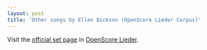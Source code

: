 ```yaml
---
layout: post
title: 'Other songs by Ellen Dickson (OpenScore Lieder Corpus)'
---
```


Visit the [official set page] in [OpenScore Lieder].

[official set page]: https://musescore.com/openscore-lieder-corpus/sets/5107056
[OpenScore Lieder]: https://musescore.com/openscore-lieder-corpus

